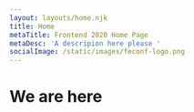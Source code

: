 ```yaml
---
layout: layouts/home.njk
title: Home
metaTitle: Frontend 2020 Home Page
metaDesc: 'A descripion here please '
socialImage: /static/images/feconf-logo.png
---
```


# We are here
